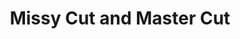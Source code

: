 ---
title: "Missy Cut and Master Cut"
url: /edinburgh/missy-cut-and-master-cut/
shop: hairdresser
---